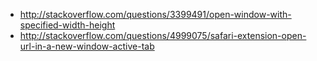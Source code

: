 * http://stackoverflow.com/questions/3399491/open-window-with-specified-width-height
* http://stackoverflow.com/questions/4999075/safari-extension-open-url-in-a-new-window-active-tab